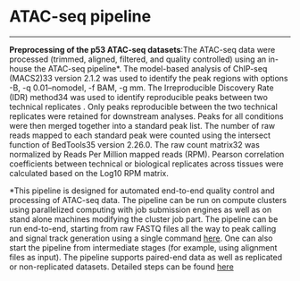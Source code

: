# ATAC-seq pipeline
--------------------

**Preprocessing of the p53 ATAC-seq datasets**:The ATAC-seq data were processed (trimmed, aligned, filtered, and quality controlled) using an in-house the ATAC-seq pipeline*. The model-based analysis of ChIP-seq (MACS2)33 version 2.1.2 was used to identify the peak regions with options -B, -q 0.01–nomodel, -f BAM, -g mm. The Irreproducible Discovery Rate (IDR) method34 was used to identify reproducible peaks between two technical replicates . Only peaks reproducible between the two technical replicates were retained for downstream analyses. Peaks for all conditions were then merged together into a standard peak list. The number of raw reads mapped to each standard peak were counted using the intersect function of BedTools35 version 2.26.0. The raw count matrix32 was normalized by Reads Per Million mapped reads (RPM). Pearson correlation coefficients between technical or biological replicates across tissues were calculated based on the Log10 RPM matrix.

*This pipeline is designed for automated end-to-end quality control and processing of ATAC-seq data. The pipeline can be run on compute clusters using parallelized computing with job submission engines as well as on stand alone machines modifying the cluster job part. The pipeline can be run end-to-end, starting from raw FASTQ files all the way to peak calling and signal track generation using a single command [here](MonicaCabreraP/NGS_analysis/ATACseq_analysis). One can also start the pipeline from intermediate stages (for example, using alignment files as input). The pipeline supports paired-end data as well as replicated or non-replicated datasets. Detailed steps can be found [here](MonicaCabreraP/NGS_analysis/ATACseq_analysis)

